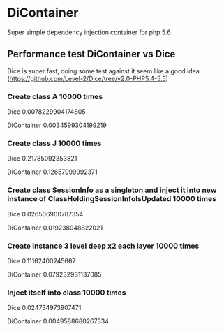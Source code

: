 # DiContainer

Super simple dependency injection container for php 5.6

## Performance test DiContainer vs Dice
Dice is super fast, doing some test against it seem like a good idea (https://github.com/Level-2/Dice/tree/v2.0-PHP5.4-5.5)
### Create class A 10000 times
Dice 			0.0078229904174805

DiContainer 	0.0034599304199219

### Create class J 10000 times
Dice 			0.21785092353821

DiContainer 	0.12657999992371

### Create class SessionInfo as a singleton and inject it into new instance of ClassHoldingSessionInfoIsUpdated 10000 times
Dice 			0.026506900787354

DiContainer 	0.019238948822021

### Create instance 3 level deep x2 each layer 10000 times
Dice 			0.11162400245667

DiContainer 	0.079232931137085

### Inject itself into class 10000 times
Dice 			0.024734973907471

DiContainer 	0.0049588680267334

